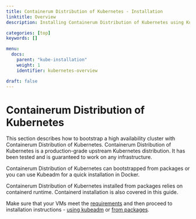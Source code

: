 ```yaml
---
title: Containerum Distribution of Kubernetes - Installation
linktitle: Overview
description: Installing Containerum Distribution of Kubernetes using Kubeadm or from packages.

categories: [top]
keywords: []

menu:
  docs:
    parent: "kube-installation"
    weight: 1
    identifier: kubernetes-overview

draft: false
---
```


# Containerum Distribution of Kubernetes
This section describes how to bootstrap a high availability cluster with Containerum Distribution of Kubernetes.
Containerum Distribution of Kubernetes is a production-grade upstream Kubernetes distribution. It has been tested and is guaranteed to work on any infrastructure.   

Containerum Distribution of Kubernetes can bootstrapped from packages or you can use Kubeadm for a quick installation in Docker.

Containerum Distribution of Kubernetes installed from packages relies on containerd runtime. Containerd installation is also covered in this guide.

Make sure that your VMs meet the [requirements](/installation/prerequirements) and then proceed to installation instructions - [using kubeadm](/installation/install_kubeadm/) or [from packages](/installation/packages/).
